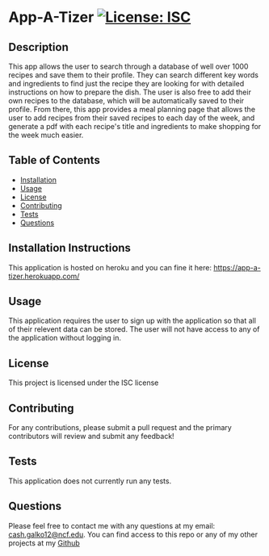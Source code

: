 # App-A-Tizer [![License: ISC](https://img.shields.io/badge/License-ISC-blue.svg)](https://opensource.org/licenses/ISC)
## Description
This app allows the user to search through a database of well over 1000 recipes and save them to their profile. They can search different key words and ingredients to find just the recipe they are looking for with detailed instructions on how to prepare the dish. The user is also free to add their own recipes to the database, which will be automatically saved to their profile. From there, this app provides a meal planning page that allows the user to add recipes from their saved recipes to each day of the week, and generate a pdf with each recipe's title and ingredients to make shopping for the week much easier.
## Table of Contents
* [Installation](#installation)
* [Usage](#usage)
* [License](#license)
* [Contributing](#contributing)
* [Tests](#tests)
* [Questions](#questions)
## Installation Instructions
 This application is hosted on heroku and you can fine it here: https://app-a-tizer.herokuapp.com/
 ## Usage
This application requires the user to sign up with the application so that all of their relevent data can be stored. The user will not have access to any of the application without logging in.
## License
 This project is licensed under the ISC license
## Contributing
For any contributions, please submit a pull request and the primary contributors will review and submit any feedback!
## Tests
This application does not currently run any tests.
## Questions
Please feel free to contact me with any questions at my email: cash.galko12@ncf.edu. You can find access to this repo or any of my other projects at my [Github](https://github.com/CashGalko) 